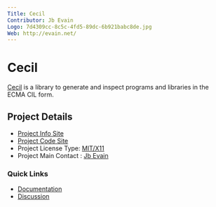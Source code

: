 ```yaml
---
Title: Cecil
Contributor: Jb Evain
Logo: 7d4309cc-8c5c-4fd5-89dc-6b921babc8de.jpg
Web: http://evain.net/
---
```

# Cecil

[Cecil](https://github.com/jbevain/cecil) is a library to generate and inspect programs and libraries in the ECMA CIL form.

## Project Details

* [Project Info Site](https://github.com/jbevain/cecil)
* [Project Code Site](https://github.com/jbevain/cecil)
* Project License Type: [MIT/X11](https://github.com/jbevain/cecil/blob/master/LICENSE.md)
* Project Main Contact : [Jb Evain](https://github.com/jbevain)

### Quick Links

* [Documentation](https://github.com/jbevain/cecil/wiki)
* [Discussion](https://groups.google.com/group/mono-cecil)
